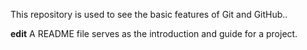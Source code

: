 This repository is used to see the basic features of Git and GitHub..

**edit**
A README file serves as the introduction and guide for a project.
